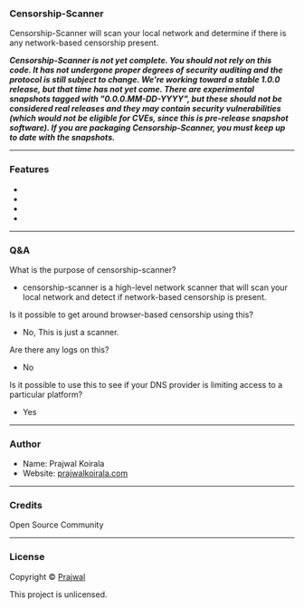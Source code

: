 ### Censorship-Scanner

Censorship-Scanner will scan your local network and determine if there is any network-based censorship present.

***Censorship-Scanner is not yet complete. You should not rely on this code. It has not undergone proper degrees of security auditing and the protocol is still subject to change. We're working toward a stable 1.0.0 release, but that time has not yet come. There are experimental snapshots tagged with "0.0.0.MM-DD-YYYY", but these should not be considered real releases and they may contain security vulnerabilities (which would not be eligible for CVEs, since this is pre-release snapshot software). If you are packaging Censorship-Scanner, you must keep up to date with the snapshots.***

---
### Features
- 
- 
- 
- 

---
### Q&A

What is the purpose of censorship-scanner?
- censorship-scanner is a high-level network scanner that will scan your local network and detect if network-based censorship is present.

Is it possible to get around browser-based censorship using this?
- No, This is just a scanner.

Are there any logs on this?
- No

Is it possible to use this to see if your DNS provider is limiting access to a particular platform?
- Yes

---
### Author
* Name: Prajwal Koirala
* Website: [prajwalkoirala.com](https://www.prajwalkoirala.com)

---	
### Credits
Open Source Community

---
### License
Copyright © [Prajwal](https://github.com/prajwal-koirala)

This project is unlicensed.
